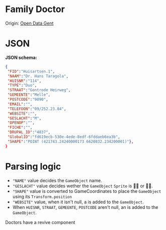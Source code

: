 # Family Doctor

Origin: [Open Data Gent](https://www.notion.so/Open-Data-Gent-64cb9944aeb44eebba264cbc2f2dac8d?pvs=21)

# JSON

**JSON schema:**

```json
{
 "FID":"Huisartsen.1",
 "NAAM":"Dr. Hans Taragola",
 "HUISNR":"114",
 "TYPE":"Duo",
 "STRAAT":"Gontrode Heirweg",
 "GEMEENTE":"Melle",
 "POSTCODE":"9090",
 "EMAIL":"",
 "TELEFOON":"09/252.23.84",
 "WEBSITE":"",
 "GESLACHT":"M",
 "OPENOP":"",
 "FICHE":"",
 "DRUPAL_ID":"4837",
 "GlobalID":"fd619ecb-530e-4ede-8edf-6fddaeb6ea3b",
 "SHAPE":"POINT (421743.24240000173 6620832.234200001)"},
}
```

# **Parsing logic**

- `"NAME"` value decides the `GameObject` name.
- `"GESLACHT"` value decides wether the `GameObject` `Sprite` is 👩‍⚕️ or 👨‍⚕️.
- `"SHAPE"` value is converted to GameCoordinates to place the `GameObject` using its `Transform.position`
- `"WEBSITE"` value, when it isn't null, a [](https://www.notion.so/99d03d95fa5a442aabd1faa5bd1a97fd?pvs=21) is added to the `GameObject`.
- When `HUISNR`, `STRAAT`, `GEMEENTE`, `POSTCODE` aren't null, an [](https://www.notion.so/b4be45fe1cee470c827cd98b7529deed?pvs=21) is added to the `GameObject`.

Doctors have a revive component
